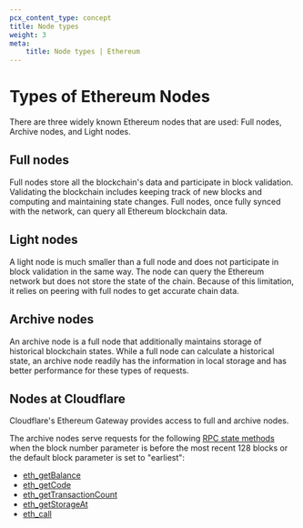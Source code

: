 ```yaml
---
pcx_content_type: concept
title: Node types
weight: 3
meta:
    title: Node types | Ethereum
---
```


# Types of Ethereum Nodes

There are three widely known Ethereum nodes that are used: Full nodes, Archive nodes, and Light nodes.

## Full nodes

Full nodes store all the blockchain's data and participate in block validation. Validating the blockchain includes keeping track of new blocks and computing and maintaining state changes. Full nodes, once fully synced with the network, can query all Ethereum blockchain data.

## Light nodes

A light node is much smaller than a full node and does not participate in block validation in the same way. The node can query the Ethereum network but does not store the state of the chain. Because of this limitation, it relies on peering with full nodes to get accurate chain data.

## Archive nodes

An archive node is a full node that additionally maintains storage of historical blockchain states. While a full node can calculate a historical state, an archive node readily has the information in local storage and has better performance for these types of requests.

## Nodes at Cloudflare

Cloudflare's Ethereum Gateway provides access to full and archive nodes.

The archive nodes serve requests for the following [RPC state methods](https://ethereum.org/en/developers/docs/apis/json-rpc/#state_methods) when the block number parameter is before the most recent 128 blocks or the default block parameter is set to "earliest":

- [eth_getBalance](https://ethereum.org/en/developers/docs/apis/json-rpc/#eth_getbalance)
- [eth_getCode](https://ethereum.org/en/developers/docs/apis/json-rpc/#eth_getcode)
- [eth_getTransactionCount](https://ethereum.org/en/developers/docs/apis/json-rpc/#eth_gettransactioncount)
- [eth_getStorageAt](https://ethereum.org/en/developers/docs/apis/json-rpc/#eth_getstorageat)
- [eth_call](https://ethereum.org/en/developers/docs/apis/json-rpc/#eth_call)
